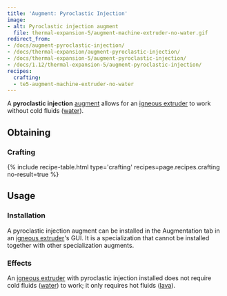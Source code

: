 ```yaml
---
title: 'Augment: Pyroclastic Injection'
image:
- alt: Pyroclastic injection augment
  file: thermal-expansion-5/augment-machine-extruder-no-water.gif
redirect_from:
- /docs/augment-pyroclastic-injection/
- /docs/thermal-expansion/augment-pyroclastic-injection/
- /docs/thermal-expansion-5/augment-pyroclastic-injection/
- /docs/1.12/thermal-expansion-5/augment-pyroclastic-injection/
recipes:
  crafting:
  - te5-augment-machine-extruder-no-water
---
```


A **pyroclastic injection** [augment](/docs/1.12/thermal-expansion/augments/) allows for an [igneous
extruder](/docs/1.12/thermal-expansion/igneous-extruder/) to work without cold fluids
([water](https://minecraft.gamepedia.com/Water)).


Obtaining
---------

### Crafting
{% include recipe-table.html type='crafting' recipes=page.recipes.crafting no-result=true %}


Usage
-----

### Installation
A pyroclastic injection augment can be installed in the Augmentation tab in an
[igneous extruder](/docs/1.12/thermal-expansion/igneous-extruder/)'s GUI. It is a specialization that
cannot be installed together with other specialization augments.

### Effects
An [igneous extruder](/docs/1.12/thermal-expansion/igneous-extruder/) with pyroclastic injection
installed does not require cold fluids
([water](https://minecraft.gamepedia.com/Water)) to work; it only requires hot
fluids ([lava](https://minecraft.gamepedia.com/Lava)).
